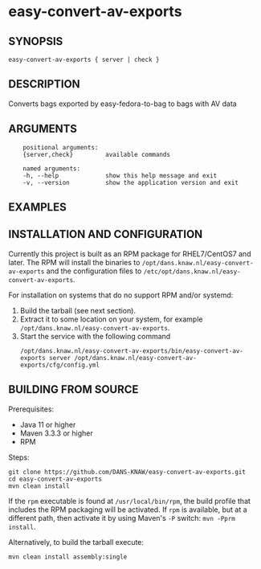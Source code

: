 easy-convert-av-exports
===========

<!-- Remove this comment and extend the descriptions below -->


SYNOPSIS
--------

    easy-convert-av-exports { server | check }

DESCRIPTION
-----------

Converts bags exported by easy-fedora-to-bag to bags with AV data


ARGUMENTS
---------

        positional arguments:
        {server,check}         available commands
        
        named arguments:
        -h, --help             show this help message and exit
        -v, --version          show the application version and exit

EXAMPLES
--------

<!-- Add examples of invoking this module from the command line or via HTTP other interfaces -->


INSTALLATION AND CONFIGURATION
------------------------------
Currently this project is built as an RPM package for RHEL7/CentOS7 and later. The RPM will install the binaries to
`/opt/dans.knaw.nl/easy-convert-av-exports` and the configuration files to `/etc/opt/dans.knaw.nl/easy-convert-av-exports`.

For installation on systems that do no support RPM and/or systemd:

1. Build the tarball (see next section).
2. Extract it to some location on your system, for example `/opt/dans.knaw.nl/easy-convert-av-exports`.
3. Start the service with the following command
   ```
   /opt/dans.knaw.nl/easy-convert-av-exports/bin/easy-convert-av-exports server /opt/dans.knaw.nl/easy-convert-av-exports/cfg/config.yml 
   ```

BUILDING FROM SOURCE
--------------------
Prerequisites:

* Java 11 or higher
* Maven 3.3.3 or higher
* RPM

Steps:

    git clone https://github.com/DANS-KNAW/easy-convert-av-exports.git
    cd easy-convert-av-exports 
    mvn clean install

If the `rpm` executable is found at `/usr/local/bin/rpm`, the build profile that includes the RPM
packaging will be activated. If `rpm` is available, but at a different path, then activate it by using
Maven's `-P` switch: `mvn -Pprm install`.

Alternatively, to build the tarball execute:

    mvn clean install assembly:single
